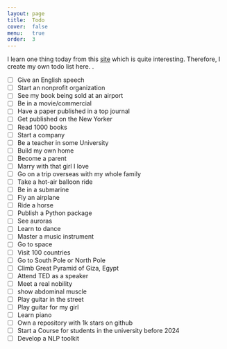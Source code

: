 ```yaml
---
layout: page
title:  Todo
cover:  false
menu:   true
order:  3
---
```


I learn one thing today from this [site](https://huyenchip.com/list-100/) which is quite interesting. Therefore, I create my own todo list here.
.
- [ ] Give an English speech
- [ ] Start an nonprofit organization
- [ ] See my book being sold at an airport
- [ ] Be in a movie/commercial
- [ ] Have a paper published in a top journal
- [ ] Get published on the New Yorker
- [ ] Read 1000 books
- [ ] Start a company
- [ ] Be a teacher in some University
- [ ] Build my own home
- [ ] Become a parent
- [ ] Marry with that girl I love
- [ ] Go on a trip overseas with my whole family
- [ ] Take a hot-air balloon ride
- [ ] Be in a submarine
- [ ] Fly an airplane
- [ ] Ride a horse
- [ ] Publish a Python package
- [ ] See auroras
- [ ] Learn to dance
- [ ] Master a music instrument
- [ ] Go to space
- [ ] Visit 100 countries
- [ ] Go to South Pole or North Pole
- [ ] Climb Great Pyramid of Giza, Egypt
- [ ] Attend TED as a speaker
- [ ] Meet a real nobility
- [ ] show abdominal muscle
- [ ] Play guitar in the street
- [ ] Play guitar for my girl
- [ ] Learn piano
- [ ] Own a repository with 1k stars on github
- [ ] Start a Course for students in the university before 2024
- [ ] Develop a NLP toolkit
